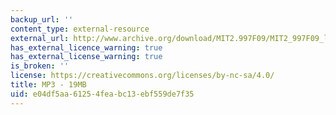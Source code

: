 ```yaml
---
backup_url: ''
content_type: external-resource
external_url: http://www.archive.org/download/MIT2.997F09/MIT2_997F09_lec03.mp3
has_external_licence_warning: true
has_external_license_warning: true
is_broken: ''
license: https://creativecommons.org/licenses/by-nc-sa/4.0/
title: MP3 - 19MB
uid: e04df5aa-6125-4fea-bc13-ebf559de7f35
---
```

